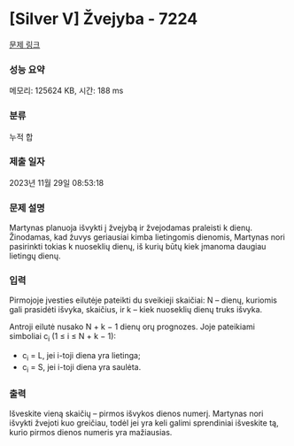 # [Silver V] Žvejyba - 7224 

[문제 링크](https://www.acmicpc.net/problem/7224) 

### 성능 요약

메모리: 125624 KB, 시간: 188 ms

### 분류

누적 합

### 제출 일자

2023년 11월 29일 08:53:18

### 문제 설명

<p>Martynas planuoja išvykti į žvejybą ir žvejodamas praleisti k dienų. Žinodamas, kad žuvys geriausiai kimba lietingomis dienomis, Martynas nori pasirinkti tokias k nuoseklių dienų, iš kurių būtų kiek įmanoma daugiau lietingų dienų.</p>

### 입력 

 <p>Pirmojoje įvesties eilutėje pateikti du sveikieji skaičiai: N – dienų, kuriomis gali prasidėti išvyka, skaičius, ir k – kiek nuoseklių dienų truks išvyka.</p>

<p>Antroji eilutė nusako N + k − 1 dienų orų prognozes. Joje pateikiami simboliai c<sub>i</sub> (1 ≤ i ≤ N + k − 1):</p>

<ul>
	<li>c<sub>i</sub> = L, jei i-toji diena yra lietinga;</li>
	<li>c<sub>i</sub> = S, jei i-toji diena yra saulėta.</li>
</ul>

### 출력 

 <p>Išveskite vieną skaičių – pirmos išvykos dienos numerį. Martynas nori išvykti žvejoti kuo greičiau, todėl jei yra keli galimi sprendiniai išveskite tą, kurio pirmos dienos numeris yra mažiausias.</p>

